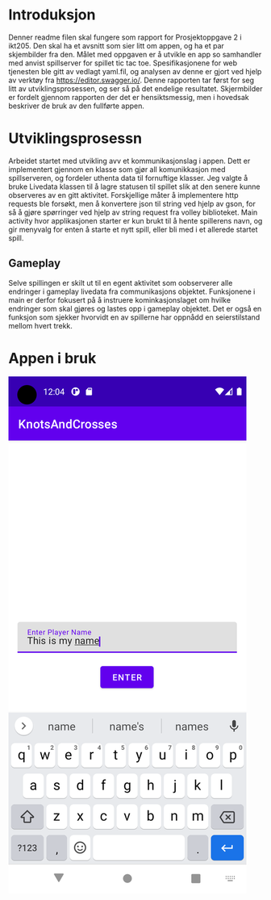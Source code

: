 # Introduksjon

Denner readme filen skal fungere som rapport for Prosjektoppgave 2 i ikt205. Den skal ha et avsnitt som sier litt om appen, og ha et par skjembilder fra den. Målet med oppgaven er å utvikle en app so samhandler med anvist spillserver for spillet tic tac toe. Spesifikasjonene for web tjenesten ble gitt av vedlagt yaml.fil, og analysen av denne er gjort ved hjelp av verktøy fra https://editor.swagger.io/. Denne rapporten tar først for seg litt av utviklingsprosessen, og ser så på det endelige resultatet. Skjermbilder er fordelt gjennom rapporten der det er hensiktsmessig, men i hovedsak beskriver de bruk av den fullførte appen.

# Utviklingsprosessn

Arbeidet startet med utvikling avv et kommunikasjonslag i appen. Dett er implementert gjennom en klasse som gjør all komunikkasjon med spillserveren, og fordeler uthenta data til fornuftige klasser. Jeg valgte å bruke Livedata klassen til å lagre statusen til spillet slik at den senere kunne observeres av en gitt aktivitet. Forskjellige måter å implementere http requests ble forsøkt, men å konvertere json til string ved hjelp av gson, for så å gjøre spørringer ved hjelp av string request fra volley biblioteket. Main activity hvor applikasjonen starter er kun brukt til å hente spillerens navn, og gir menyvalg for enten å starte et nytt spill, eller bli med i et allerede startet spill.

## Gameplay

Selve spillingen er skilt ut til en egent aktivitet som oobserverer alle endringer i gameplay livedata fra communikasjons objektet. Funksjonene i main er derfor fokusert på å instruere kominkasjonslaget om hvilke endringer som skal gjøres og lastes opp i gameplay objektet. Det er også en funksjon som sjekker hvorvidt en av spillerne har oppnådd en seierstilstand mellom hvert trekk.

# Appen i bruk


![Alt text](screenshots/playerNameEntered.png?raw=true "Title")
